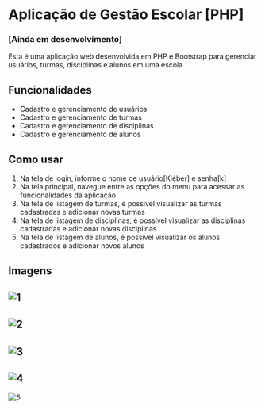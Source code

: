 
# Aplicação de Gestão Escolar [PHP]
### [Ainda em desenvolvimento]


Esta é uma aplicação web desenvolvida em PHP e Bootstrap para gerenciar usuários, turmas, disciplinas e alunos em uma escola.

## Funcionalidades

-   Cadastro e gerenciamento de usuários
-   Cadastro e gerenciamento de turmas
-   Cadastro e gerenciamento de disciplinas
-   Cadastro e gerenciamento de alunos

## Como usar

1.  Na tela de login, informe o nome de usuário[Kléber] e senha[k]
2.  Na tela principal, navegue entre as opções do menu para acessar as funcionalidades da aplicação
3.  Na tela de listagem de turmas, é possível visualizar as turmas cadastradas e adicionar novas turmas
4.  Na tela de listagem de disciplinas, é possível visualizar as disciplinas cadastradas e adicionar novas disciplinas
5.  Na tela de listagem de alunos, é possível visualizar os alunos cadastrados e adicionar novos alunos

## Imagens
![1](https://user-images.githubusercontent.com/70644405/235573307-c0fdeb57-7b95-46b7-bb89-5ca8f60e5aa5.PNG)
-
![2](https://user-images.githubusercontent.com/70644405/235573326-64707f31-517c-4860-8254-8fd0aef76bc2.PNG)
-
![3](https://user-images.githubusercontent.com/70644405/235573327-392591a2-ec15-4642-883f-9942e575b3eb.PNG)
-
![4](https://user-images.githubusercontent.com/70644405/235573331-3f70b3e2-9b87-4ffe-8a08-e0cf9f8144c9.PNG)
-
![5](https://user-images.githubusercontent.com/70644405/235573339-51507984-5b6f-405f-939f-67825d0afe66.PNG)

